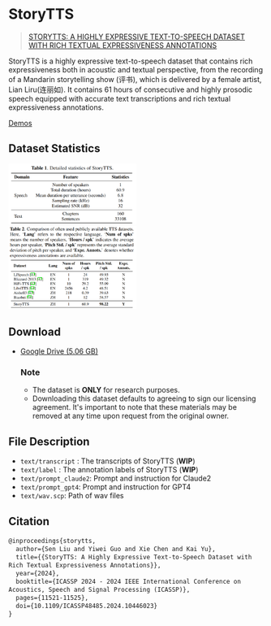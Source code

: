 # StoryTTS

> [STORYTTS: A HIGHLY EXPRESSIVE TEXT-TO-SPEECH DATASET WITH RICH TEXTUAL EXPRESSIVENESS ANNOTATIONS](https://ieeexplore.ieee.org/document/10446023)

StoryTTS is a highly expressive text-to-speech dataset that contains rich expressiveness both in acoustic and textual perspective, from the recording of a Mandarin storytelling show (评书), which is delivered by a female artist, Lian Liru(连丽如). It contains 61 hours of consecutive and highly prosodic speech equipped with accurate text transcriptions and rich textual expressiveness annotations.

[Demos](https://goarsenal.github.io/StoryTTS/)


## Dataset Statistics

<img src="figures/table1.png" alt="table1" style="width: 50%;" />

<img src="figures/table2.png" alt="table2" style="width: 50%;" />

## Download

* [Google Drive (5.06 GB)](https://drive.google.com/file/d/1KuD-6c2yxLqPhNJHCaE1jIee-8TjjsB6/view?usp=drive_link)

  ### Note

  * The dataset is **ONLY** for research purposes.
  * Downloading this dataset defaults to agreeing to sign our licensing agreement. lt's important to note that these materials may be removed at any time upon request from the original owner.

## File Description

* `text/transcript` : The transcripts of StoryTTS (**WIP**)
* `text/label` : The annotation labels of StoryTTS (**WIP**)
* `text/prompt_claude2`: Prompt and instruction for Claude2 
* `text/prompt_gpt4`: Prompt and instruction for GPT4
* `text/wav.scp`: Path of wav files

## Citation

```
@inproceedings{storytts,
  author={Sen Liu and Yiwei Guo and Xie Chen and Kai Yu},
  title={{StoryTTS: A Highly Expressive Text-to-Speech Dataset with Rich Textual Expressiveness Annotations}},
  year={2024},
  booktitle={ICASSP 2024 - 2024 IEEE International Conference on Acoustics, Speech and Signal Processing (ICASSP)},
  pages={11521-11525},
  doi={10.1109/ICASSP48485.2024.10446023}
}
```

